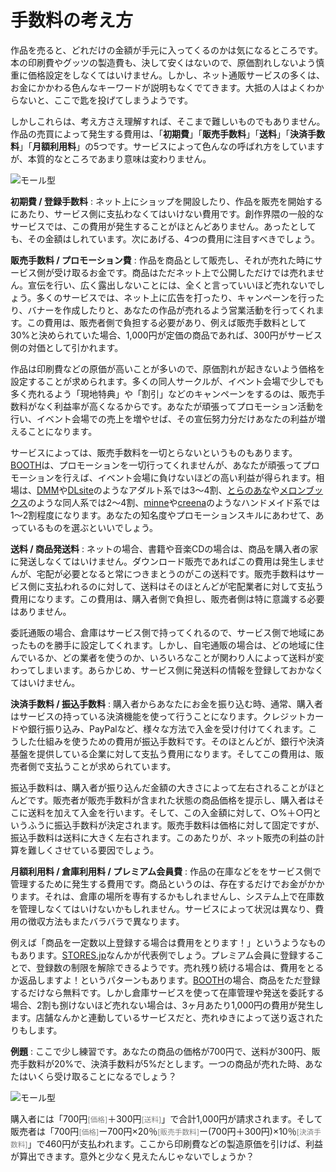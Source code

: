 # 手数料の考え方

作品を売ると、どれだけの金額が手元に入ってくるのかは気になるところです。本の印刷費やグッツの製造費も、決して安くはないので、原価割れしないよう慎重に価格設定をしなくてはいけません。しかし、ネット通販サービスの多くは、お金にかかわる色んなキーワードが説明もなくでてきます。大抵の人はよくわからないと、ここで匙を投げてしまうようです。

しかしこれらは、考え方さえ理解すれば、そこまで難しいものでもありません。作品の売買によって発生する費用は、「<strong>初期費</strong>」「<strong>販売手数料</strong>」「<strong>送料</strong>」「<strong>決済手数料</strong>」「<strong>月額利用料</strong>」の5つです。サービスによって色んなの呼ばれ方をしていますが、本質的なところであまり意味は変わりません。

![モール型](151109_0006.jpg)

<strong>初期費 / 登録手数料</strong> : ネット上にショップを開設したり、作品を販売を開始するにあたり、サービス側に支払わなくてはいけない費用です。創作界隈の一般的なサービスでは、この費用が発生することがほとんどありません。あったとしても、その金額はしれています。次にあげる、4つの費用に注目すべきでしょう。

<strong>販売手数料 / プロモーション費</strong> : 作品を商品として販売し、それが売れた時にサービス側が受け取るお金です。商品はただネット上で公開しただけでは売れません。宣伝を行い、広く露出しないことには、全くと言っていいほど売れないでしょう。多くのサービスでは、ネット上に広告を打ったり、キャンペーンを行ったり、バナーを作成したりと、あなたの作品が売れるよう営業活動を行ってくれます。この費用は、販売者側で負担する必要があり、例えば販売手数料として30%と決められていた場合、1,000円が定価の商品であれば、300円がサービス側の対価として引かれます。

作品は印刷費などの原価が高いことが多いので、原価割れが起きないよう価格を設定することが求められます。多くの同人サークルが、イベント会場で少しでも多く売れるよう「現地特典」や「割引」などのキャンペーンをするのは、販売手数料がなく利益率が高くなるからです。あなたが頑張ってプロモーション活動を行い、イベント会場での売上を増やせば、その宣伝努力分だけあなたの利益が増えることになります。

サービスによっては、販売手数料を一切とらないというものもあります。[BOOTH](https://booth.pm/start?utm_source=blog&utm_medium=banner&utm_campaign=boothmaniax)は、プロモーションを一切行ってくれませんが、あなたが頑張ってプロモーションを行えば、イベント会場に負けないほどの高い利益が得られます。相場は、[DMM](http://www.dmm.co.jp/dc/doujin/)や[DLsite](http://www.dlsite.com/)のようなアダルト系では3〜4割、[とらのあな](http://www.toranoana.jp/mailorder/)や[メロンブックス](https://www.melonbooks.co.jp/)のような同人系では2〜4割、[minne](https://minne.com/)や[creena](http://www.creema.jp/)のようなハンドメイド系では1〜2割程度になります。あなたの知名度やプロモーションスキルにあわせて、あっているものを選ぶといいでしょう。

<strong>送料 / 商品発送料</strong> : ネットの場合、書籍や音楽CDの場合は、商品を購入者の家に発送しなくてはいけません。ダウンロード販売であればこの費用は発生しませんが、宅配が必要となると常につきまとうのがこの送料です。販売手数料はサービス側に支払われるのに対して、送料はそのほとんどが宅配業者に対して支払う費用になります。この費用は、購入者側で負担し、販売者側は特に意識する必要はありません。

委託通販の場合、倉庫はサービス側で持ってくれるので、サービス側で地域にあったものを勝手に設定してくれます。しかし、自宅通販の場合は、どの地域に住んでいるか、どの業者を使うのか、いろいろなことが関わり人によって送料が変わってしまいます。あらかじめ、サービス側に発送料の情報を登録しておかなくてはいけません。

<strong>決済手数料 / 振込手数料</strong> : 購入者からあなたにお金を振り込む時、通常、購入者はサービスの持っている決済機能を使って行うことになります。クレジットカードや銀行振り込み、PayPalなど、様々な方法で入金を受け付けてくれます。こうした仕組みを使うための費用が振込手数料です。そのほとんどが、銀行や決済基盤を提供している企業に対して支払う費用になります。そしてこの費用は、販売者側で支払うことが求められています。

振込手数料は、購入者が振り込んだ金額の大きさによって左右されることがほとんどです。販売者が販売手数料が含まれた状態の商品価格を提示し、購入者はそこに送料を加えて入金を行います。そして、この入金額に対して、○%＋○円というふうに振込手数料が決定されます。販売手数料は価格に対して固定ですが、振込手数料は送料に大きく左右されます。このあたりが、ネット販売の利益の計算を難しくさせている要因でしょう。

<strong>月額利用料 / 倉庫利用料 / プレミアム会員費</strong> : 作品の在庫などををサービス側で管理するために発生する費用です。商品というのは、存在するだけでお金がかかります。それは、倉庫の場所を専有するかもしれませんし、システム上で在庫数を管理しなくてはいけないかもしれません。サービスによって状況は異なり、費用の徴収方法もまたバラバラで異なります。

例えば「商品を一定数以上登録する場合は費用をとります！」というようなものもあります。[STORES.jp](https://stores.jp/)なんかが代表例でしょう。プレミアム会員に登録することで、登録数の制限を解除できるようです。売れ残り続ける場合は、費用をとるか返品しますよ！というパターンもあります。[BOOTH](https://booth.pm/start?utm_source=blog&utm_medium=banner&utm_campaign=boothmaniax)の場合、商品をただ登録するだけなら無料です。しかし倉庫サービスを使って在庫管理や発送を委託する場合、2割も捌けないほど売れない場合は、3ヶ月あたり1,000円の費用が発生します。店舗なんかと連動しているサービスだと、売れゆきによって送り返されたりもします。

<strong>例題</strong> : ここで少し練習です。あなたの商品の価格が700円で、送料が300円、販売手数料が20%で、決済手数料が5%だとします。一つの商品が売れた時、あなたはいくら受け取ることになるでしょう？

![モール型](151109_0007.jpg)

購入者には「700円<small style='color:gray;'>[価格]</small>＋300円<small style='color:gray;'>[送料]</small>」で合計1,000円が請求されます。そして販売者は「700円<small style='color:gray;'>[価格]</small>ー700円×20％<small style='color:gray;'>[販売手数料]</small>ー(700円＋300円)×10％<small style='color:gray;'>[決済手数料]</small>」で460円が支払われます。ここから印刷費などの製造原価を引けば、利益が算出できます。意外と少なく見えたんじゃないでしょうか？
